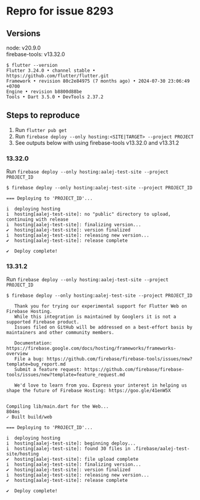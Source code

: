 # Repro for issue 8293

## Versions

node: v20.9.0<br>
firebase-tools: v13.32.0

```
$ flutter --version
Flutter 3.24.0 • channel stable • https://github.com/flutter/flutter.git
Framework • revision 80c2e84975 (7 months ago) • 2024-07-30 23:06:49 +0700
Engine • revision b8800d88be
Tools • Dart 3.5.0 • DevTools 2.37.2
```

## Steps to reproduce

1. Run `flutter pub get`
1. Run `firebase deploy --only hosting:<SITE|TARGET> --project PROJECT`
1. See outputs below with using firebase-tools v13.32.0 and v13.31.2

### 13.32.0

Run `firebase deploy --only hosting:aalej-test-site --project PROJECT_ID`

```
$ firebase deploy --only hosting:aalej-test-site --project PROJECT_ID

=== Deploying to 'PROJECT_ID'...

i  deploying hosting
i  hosting[aalej-test-site]: no "public" directory to upload, continuing with release
i  hosting[aalej-test-site]: finalizing version...
✔  hosting[aalej-test-site]: version finalized
i  hosting[aalej-test-site]: releasing new version...
✔  hosting[aalej-test-site]: release complete

✔  Deploy complete!
```

### 13.31.2

Run `firebase deploy --only hosting:aalej-test-site --project PROJECT_ID`

```
$ firebase deploy --only hosting:aalej-test-site --project PROJECT_ID

   Thank you for trying our experimental support for Flutter Web on Firebase Hosting.
   While this integration is maintained by Googlers it is not a supported Firebase product.
   Issues filed on GitHub will be addressed on a best-effort basis by maintainers and other community members.

   Documentation: https://firebase.google.com/docs/hosting/frameworks/frameworks-overview
   File a bug: https://github.com/firebase/firebase-tools/issues/new?template=bug_report.md
   Submit a feature request: https://github.com/firebase/firebase-tools/issues/new?template=feature_request.md

   We'd love to learn from you. Express your interest in helping us shape the future of Firebase Hosting: https://goo.gle/41enW5X


Compiling lib/main.dart for the Web...                             804ms
✓ Built build/web

=== Deploying to 'PROJECT_ID'...

i  deploying hosting
i  hosting[aalej-test-site]: beginning deploy...
i  hosting[aalej-test-site]: found 30 files in .firebase/aalej-test-site/hosting
✔  hosting[aalej-test-site]: file upload complete
i  hosting[aalej-test-site]: finalizing version...
✔  hosting[aalej-test-site]: version finalized
i  hosting[aalej-test-site]: releasing new version...
✔  hosting[aalej-test-site]: release complete

✔  Deploy complete!
```
